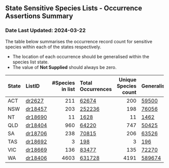 ## State Sensitive Species Lists - Occurrence Assertions Summary 
### Date Last Updated: 2024-03-22

 The table below summarises the occurrence record count for sensitive species                    within each of the states respectively.

 * The location of each occurrence should be generalised within the species list state. 
 * The value of **Not Supplied** should always be zero. 

| State   | ListID                                                                |   #Species in list | Total Occurrences                                                                                                                     |   Unique Species count | Generalised                                                                                                                                                      | Already Generalised                                                                                                                                                    |  Not Supplied                                                                                                                                       |
|:--------|:----------------------------------------------------------------------|-------------------:|:--------------------------------------------------------------------------------------------------------------------------------------|-----------------------:|:-----------------------------------------------------------------------------------------------------------------------------------------------------------------|:-----------------------------------------------------------------------------------------------------------------------------------------------------------------------|:----------------------------------------------------------------------------------------------------------------------------------------------------|
| ACT     | [dr2627](https://lists-test.ala.org.au/speciesListItem/list/dr2627)   |                211 | [62674](https://biocache-test.ala.org.au/occurrence/search?q=species_list_uid%3Adr2627&fq=state%3A%22Australian+Capital+Territory%22) |                    200 | [59500](https://biocache-test.ala.org.au/occurrence/search?q=species_list_uid%3Adr2627&fq=sensitive%3Ageneralised&fq=state%3A%22Australian+Capital+Territory%22) | [3174](https://biocache-test.ala.org.au/occurrence/search?q=species_list_uid%3Adr2627&fq=sensitive%3AalreadyGeneralised&fq=state%3A%22Australian+Capital+Territory%22) | [0](https://biocache-test.ala.org.au/occurrence/search?q=species_list_uid%3Adr2627&fq=-sensitive%3A*&fq=state%3A%22Australian+Capital+Territory%22) |
| NSW     | [dr18457](https://lists-test.ala.org.au/speciesListItem/list/dr18457) |                203 | [252236](https://biocache-test.ala.org.au/occurrence/search?q=species_list_uid%3Adr18457&fq=state%3A%22New+South+Wales%22)            |                    198 | [76056](https://biocache-test.ala.org.au/occurrence/search?q=species_list_uid%3Adr18457&fq=sensitive%3Ageneralised&fq=state%3A%22New+South+Wales%22)             | [176180](https://biocache-test.ala.org.au/occurrence/search?q=species_list_uid%3Adr18457&fq=sensitive%3AalreadyGeneralised&fq=state%3A%22New+South+Wales%22)           | [0](https://biocache-test.ala.org.au/occurrence/search?q=species_list_uid%3Adr18457&fq=-sensitive%3A*&fq=state%3A%22New+South+Wales%22)             |
| NT      | [dr18690](https://lists-test.ala.org.au/speciesListItem/list/dr18690) |                 11 | [1628](https://biocache-test.ala.org.au/occurrence/search?q=species_list_uid%3Adr18690&fq=state%3A%22Northern+Territory%22)           |                     11 | [1462](https://biocache-test.ala.org.au/occurrence/search?q=species_list_uid%3Adr18690&fq=sensitive%3Ageneralised&fq=state%3A%22Northern+Territory%22)           | [166](https://biocache-test.ala.org.au/occurrence/search?q=species_list_uid%3Adr18690&fq=sensitive%3AalreadyGeneralised&fq=state%3A%22Northern+Territory%22)           | [0](https://biocache-test.ala.org.au/occurrence/search?q=species_list_uid%3Adr18690&fq=-sensitive%3A*&fq=state%3A%22Northern+Territory%22)          |
| QLD     | [dr18404](https://lists-test.ala.org.au/speciesListItem/list/dr18404) |                960 | [64220](https://biocache-test.ala.org.au/occurrence/search?q=species_list_uid%3Adr18404&fq=state%3A%22Queensland%22)                  |                    747 | [50425](https://biocache-test.ala.org.au/occurrence/search?q=species_list_uid%3Adr18404&fq=sensitive%3Ageneralised&fq=state%3A%22Queensland%22)                  | [13781](https://biocache-test.ala.org.au/occurrence/search?q=species_list_uid%3Adr18404&fq=sensitive%3AalreadyGeneralised&fq=state%3A%22Queensland%22)                 | [14](https://biocache-test.ala.org.au/occurrence/search?q=species_list_uid%3Adr18404&fq=-sensitive%3A*&fq=state%3A%22Queensland%22)                 |
| SA      | [dr18706](https://lists-test.ala.org.au/speciesListItem/list/dr18706) |                238 | [70815](https://biocache-test.ala.org.au/occurrence/search?q=species_list_uid%3Adr18706&fq=state%3A%22South+Australia%22)             |                    206 | [63526](https://biocache-test.ala.org.au/occurrence/search?q=species_list_uid%3Adr18706&fq=sensitive%3Ageneralised&fq=state%3A%22South+Australia%22)             | [7289](https://biocache-test.ala.org.au/occurrence/search?q=species_list_uid%3Adr18706&fq=sensitive%3AalreadyGeneralised&fq=state%3A%22South+Australia%22)             | [0](https://biocache-test.ala.org.au/occurrence/search?q=species_list_uid%3Adr18706&fq=-sensitive%3A*&fq=state%3A%22South+Australia%22)             |
| TAS     | [dr18692](https://lists-test.ala.org.au/speciesListItem/list/dr18692) |                  3 | [198](https://biocache-test.ala.org.au/occurrence/search?q=species_list_uid%3Adr18692&fq=state%3A%22Tasmania%22)                      |                      3 | [196](https://biocache-test.ala.org.au/occurrence/search?q=species_list_uid%3Adr18692&fq=sensitive%3Ageneralised&fq=state%3A%22Tasmania%22)                      | [2](https://biocache-test.ala.org.au/occurrence/search?q=species_list_uid%3Adr18692&fq=sensitive%3AalreadyGeneralised&fq=state%3A%22Tasmania%22)                       | [0](https://biocache-test.ala.org.au/occurrence/search?q=species_list_uid%3Adr18692&fq=-sensitive%3A*&fq=state%3A%22Tasmania%22)                    |
| VIC     | [dr18669](https://lists-test.ala.org.au/speciesListItem/list/dr18669) |                136 | [83477](https://biocache-test.ala.org.au/occurrence/search?q=species_list_uid%3Adr18669&fq=state%3A%22Victoria%22)                    |                    135 | [72270](https://biocache-test.ala.org.au/occurrence/search?q=species_list_uid%3Adr18669&fq=sensitive%3Ageneralised&fq=state%3A%22Victoria%22)                    | [11207](https://biocache-test.ala.org.au/occurrence/search?q=species_list_uid%3Adr18669&fq=sensitive%3AalreadyGeneralised&fq=state%3A%22Victoria%22)                   | [0](https://biocache-test.ala.org.au/occurrence/search?q=species_list_uid%3Adr18669&fq=-sensitive%3A*&fq=state%3A%22Victoria%22)                    |
| WA      | [dr18406](https://lists-test.ala.org.au/speciesListItem/list/dr18406) |               4603 | [631728](https://biocache-test.ala.org.au/occurrence/search?q=species_list_uid%3Adr18406&fq=state%3A%22Western+Australia%22)          |                   4191 | [589674](https://biocache-test.ala.org.au/occurrence/search?q=species_list_uid%3Adr18406&fq=sensitive%3Ageneralised&fq=state%3A%22Western+Australia%22)          | [41942](https://biocache-test.ala.org.au/occurrence/search?q=species_list_uid%3Adr18406&fq=sensitive%3AalreadyGeneralised&fq=state%3A%22Western+Australia%22)          | [112](https://biocache-test.ala.org.au/occurrence/search?q=species_list_uid%3Adr18406&fq=-sensitive%3A*&fq=state%3A%22Western+Australia%22)         |
